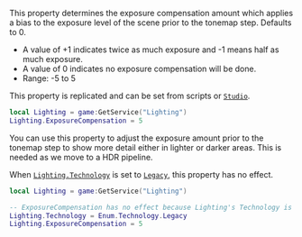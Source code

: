 This property determines the exposure compensation amount which applies a
bias to the exposure level of the scene prior to the tonemap step.
Defaults to 0.

- A value of +1 indicates twice as much exposure and -1 means half as much
exposure.
- A value of 0 indicates no exposure compensation will be done.
- Range: -5 to 5

This property is replicated and can be set from scripts or [`Studio`](https://create.roblox.com/docs/reference/engine/classes/Studio).
```lua
local Lighting = game:GetService("Lighting")
Lighting.ExposureCompensation = 5
```

You can use this property to adjust the exposure amount prior to the
tonemap step to show more detail either in lighter or darker areas. This
is needed as we move to a HDR pipeline.

When [`Lighting.Technology`](https://create.roblox.com/docs/reference/engine/classes/Lighting#Technology) is set to [`Legacy`](https://create.roblox.com/docs/reference/engine/enums/Technology), this
property has no effect.
```lua
local Lighting = game:GetService("Lighting")

-- ExposureCompensation has no effect because Lighting's Technology is Legacy
Lighting.Technology = Enum.Technology.Legacy
Lighting.ExposureCompensation = 5
```